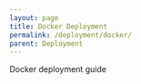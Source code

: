 ```yaml
---
layout: page
title: Docker Deployment
permalink: /deployment/docker/
parent: Deployment
---
```


Docker deployment guide
